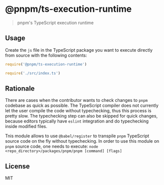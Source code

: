 # @pnpm/ts-execution-runtime

> pnpm's TypeScript execution runtime

## Usage

Create the `js` file in the TypeScript package you want to execute directly from source with the following contents:

```js
require('@pnpm/ts-execution-runtime')

require('./src/index.ts')
```

## Rationale

There are cases when the contributor wants to check changes to `pnpm` codebase as quick as possible. The TypeScript compiler does not currently let the user compile the code without typechecking, thus this process is pretty slow. The typechecking step can also be skipped for quick changes, because editors typically have `eslint` integration and do typechecking inside
modified files.

Tnis module allows to use `@babel/register` to transpile `pnpm` TypeScript source code on the fly
without typechecking. In order to use this module on `pnpm` source code, one needs to execute: `node <repo_directory>/packages/pnpm/pnpm [command] [flags]`

## License

MIT
